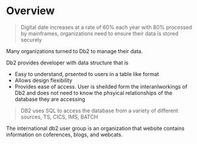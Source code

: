 
# Overview

> Digital date increases at a rate of 60% each year with 80% processed by mainframes, organizations need to ensure their data is stored securely


Many organizations turned to Db2 to manage their data.

Db2 provides developer with data structure that is
* Easy to understand, prsented to users in a table like format
* Allows design flexibility
* Provides ease of access. User is sheilded form the interanlworkings of Db2 and does not need to know the phsyical relationships of the database they are accessing

> DB2 uses SQL to access the database from a variety of different sources, TS, CICS, IMS, BATCH

The international db2 user group is an organization that website contains information on coferences, blogs, and webcats.
